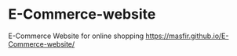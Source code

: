 # E-Commerce-website
 E-Commerce Website for online shopping
 https://masfir.github.io/E-Commerce-website/
